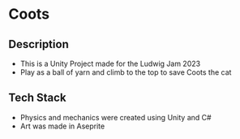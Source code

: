 # Coots
## Description
- This is a Unity Project made for the Ludwig Jam 2023
- Play as a ball of yarn and climb to the top to save Coots the cat
## Tech Stack
- Physics and mechanics were created using Unity and C#
- Art was made in Aseprite
